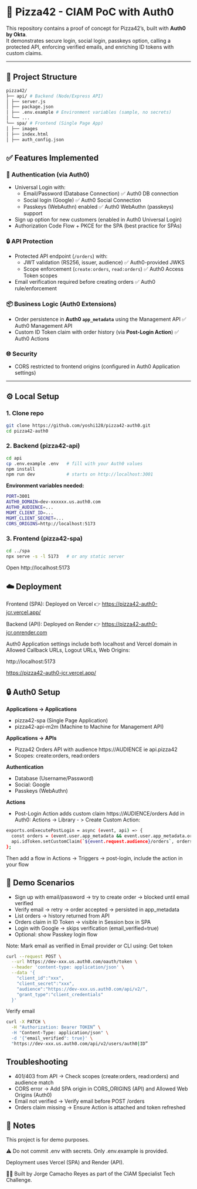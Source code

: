 # 🍕 Pizza42 - CIAM PoC with Auth0

This repository contains a proof of concept for Pizza42’s, built with **Auth0 by Okta**.  
It demonstrates secure login, social login, passkeys option, calling a protected API, enforcing verified emails, and enriching ID tokens with custom claims.

---

## 📂 Project Structure
```bash
pizza42/
├── api/ # Backend (Node/Express API)
│ ├── server.js
│ ├── package.json
│ ├── .env.example # Environment variables (sample, no secrets)
│ └── ...
└── spa/ # Frontend (Single Page App)
│ ├── images
│ ├── index.html
│ ├── auth_config.json
```

## ✅ Features Implemented

### 🔐 Authentication (via Auth0)
- Universal Login with:
  - Email/Password (Database Connection) ✅ Auth0 DB connection
  - Social login (Google) ✅ Auth0 Social Connection
  - Passkeys (WebAuthn) enabled ✅ Auth0 WebAuthn (passkeys) support
- Sign up option for new customers (enabled in Auth0 Universal Login)
- Authorization Code Flow + PKCE for the SPA (best practice for SPAs)

### 🔒 API Protection
- Protected API endpoint (`/orders`) with:
  - JWT validation (RS256, issuer, audience) ✅ Auth0-provided JWKS
  - Scope enforcement (`create:orders`, `read:orders`) ✅ Auth0 Access Token scopes
- Email verification required before creating orders ✅ Auth0 rule/enforcement

### 📦 Business Logic (Auth0 Extensions)
- Order persistence in **Auth0 `app_metadata`** using the Management API ✅ Auth0 Management API
- Custom ID Token claim with order history (via **Post-Login Action**) ✅ Auth0 Actions

### 🌐 Security
- CORS restricted to frontend origins (configured in Auth0 Application settings)

---

## ⚙️ Local Setup

### 1. Clone repo
```bash
git clone https://github.com/yoshi128/pizza42-auth0.git
cd pizza42-auth0
```
### 2. Backend (pizza42-api)
```bash
cd api
cp .env.example .env   # fill with your Auth0 values
npm install
npm run dev            # starts on http://localhost:3001
```
**Environment variables needed:**
```bash
PORT=3001
AUTH0_DOMAIN=dev-xxxxxx.us.auth0.com
AUTH0_AUDIENCE=...
MGMT_CLIENT_ID=...
MGMT_CLIENT_SECRET=...
CORS_ORIGINS=http://localhost:5173
```
### 3. Frontend (pizza42-spa)
```bash
cd ../spa
npx serve -s -l 5173   # or any static server
```
Open http://localhost:5173

## ☁️ Deployment

Frontend (SPA): Deployed on Vercel
👉 https://pizza42-auth0-jcr.vercel.app/

Backend (API): Deployed on Render
👉 https://pizza42-auth0-jcr.onrender.com

Auth0 Application settings include both localhost and Vercel domain in Allowed Callback URLs, Logout URLs, Web Origins:

http://localhost:5173

https://pizza42-auth0-jcr.vercel.app/

## 🔒 Auth0 Setup

**Applications → Applications**

- pizza42-spa (Single Page Application)
- pizza42-api-m2m (Machine to Machine for Management API)

**Applications → APIs**

- Pizza42 Orders API with audience https://AUDIENCE ie api.pizza42
- Scopes: create:orders, read:orders

**Authentication**

- Database (Username/Password)
- Social: Google
- Passkeys (WebAuthn)

**Actions**

- Post-Login Action adds custom claim https://AUDIENCE/orders
Add in Auth0: Actions -> Library - > Create Custom Action:
```bash
exports.onExecutePostLogin = async (event, api) => {
  const orders = (event.user.app_metadata && event.user.app_metadata.orders) || [];
  api.idToken.setCustomClaim(`${event.request.audience}/orders`, orders);
};
```
Then add a flow in Actions -> Triggers -> post-login, include the action in your flow

## 🧪 Demo Scenarios

- Sign up with email/password → try to create order → blocked until email verified
- Verify email → retry → order accepted → persisted in app_metadata
- List orders → history returned from API
- Orders claim in ID Token → visible in Session box in SPA
- Login with Google → skips verification (email_verified=true)
- Optional: show Passkey login flow

Note: Mark email as verified in Email provider or CLI using:
Get token
```bash
curl --request POST \
  --url https://dev-xxx.us.auth0.com/oauth/token \
  --header 'content-type: application/json' \
  --data '{
    "client_id":"xxx",
    "client_secret":"xxx",
    "audience":"https://dev-xxx.us.auth0.com/api/v2/",
    "grant_type":"client_credentials"
  }'
  ```
Verify email
```bash
curl -X PATCH \
  -H "Authorization: Bearer TOKEN” \
  -H "Content-Type: application/json" \
  -d '{"email_verified": true}' \
  "https://dev-xxx.us.auth0.com/api/v2/users/auth0|ID”
```

## Troubleshooting
- 401/403 from API → Check scopes (create:orders, read:orders) and audience match
- CORS error → Add SPA origin in CORS_ORIGINS (API) and Allowed Web Origins (Auth0)
- Email not verified → Verify email before POST /orders
- Orders claim missing → Ensure Action is attached and token refreshed

## 📝 Notes

This project is for demo purposes.

⚠️ Do not commit .env with secrets. Only .env.example is provided.

Deployment uses Vercel (SPA) and Render (API).

👨‍💻 Built by Jorge Camacho Reyes as part of the CIAM Specialist Tech Challenge.